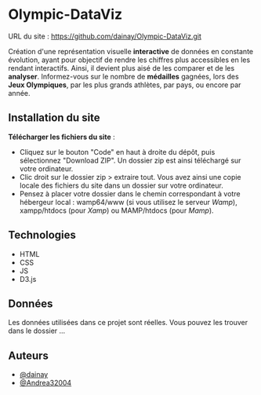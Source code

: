 # Olympic-DataViz
URL du site : https://github.com/dainay/Olympic-DataViz.git 

Création d'une représentation visuelle **interactive** de données en constante évolution, ayant pour objectif de rendre les chiffres plus accessibles en les rendant interactifs. Ainsi, il devient plus aisé de les comparer et de les **analyser**. Informez-vous sur le nombre de **médailles** gagnées, lors des **Jeux Olympiques**, par les plus grands athlètes, par pays, ou encore par année.


## Installation du site 
**Télécharger les fichiers du site** :
- Cliquez sur le bouton "Code" en haut à droite du dépôt, puis sélectionnez "Download ZIP". Un dossier zip est ainsi téléchargé sur votre ordinateur.
- Clic droit sur le dossier zip > extraire tout.
Vous avez ainsi une copie locale des fichiers du site dans un dossier sur votre ordinateur.
- Pensez à placer votre dossier dans le chemin correspondant à votre hébergeur local : wamp64/www (si vous utilisez le serveur *Wamp*), xampp/htdocs (pour *Xamp*) ou MAMP/htdocs (pour *Mamp*).


## Technologies
- HTML
- CSS
- JS
- D3.js


## Données
Les données utilisées dans ce projet sont réelles. Vous pouvez les trouver dans le dossier ...


## Auteurs
- [@dainay](https://github.com/dainay)
- [@Andrea32004](https://github.com/Andrea32004)


